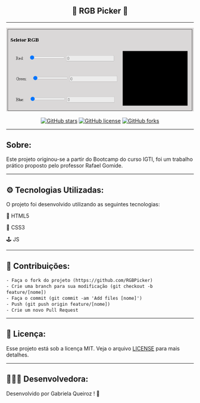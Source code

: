 <h2 align="center">
🌈 RGB Picker 🎯
</h2>

---


<p align="center">
   <img src="./public/image/logo.png" alt="RGBPicker" />
</p>

<div align="center">

[![GitHub stars](https://img.shields.io/github/stars/gabiqrm/RGBPicker)](https://github.com/gabiqrm/RGBPicker)<space> <space>[![GitHub license](https://img.shields.io/github/license/gabiqrm/RGBPicker)](https://github.com/gabiqrm/RGBPicker/blob/master/LICENSE)<space> <space>[![GitHub forks](https://img.shields.io/github/forks/gabiqrm/RGBPicker)](https://github.com/gabiqrm/RGBPicker/)

</div>

---
## Sobre:

Este projeto originou-se a partir do Bootcamp do curso IGTI, foi um trabalho prático proposto pelo professor Rafael Gomide.

---
## ⚙️ Tecnologias Utilizadas:

O projeto foi desenvolvido utilizando as seguintes tecnologias:

🌲 HTML5

👾 CSS3

🕹️ JS

---

## 🔗 Contribuições:
```
- Faça o fork do projeto (https://github.com/RGBPicker)
- Crie uma branch para sua modificação (git checkout -b feature/[nome])
- Faça o commit (git commit -am 'Add files [nome]')
- Push (git push origin feature/[nome])
- Crie um novo Pull Request
```

---
## 🔐 Licença:
Esse projeto está sob a licença MIT. Veja o arquivo [LICENSE](LICENSE) para mais detalhes.

---
## 👩🏻‍💻 Desenvolvedora:

Desenvolvido por Gabriela Queiroz ! 💜
